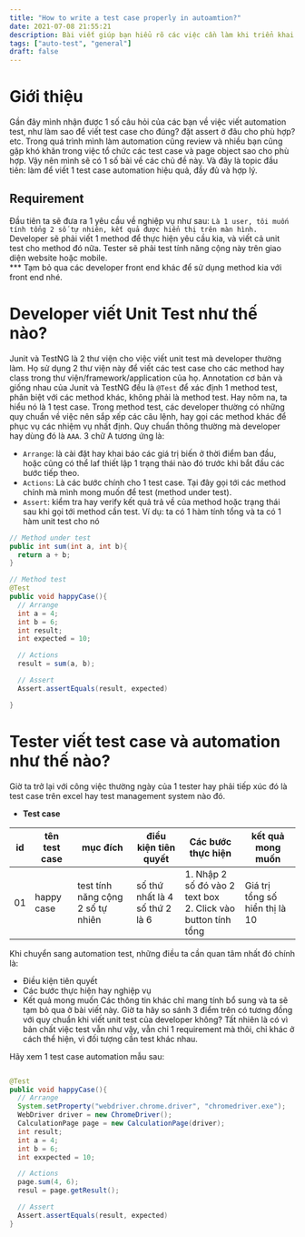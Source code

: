 ```yaml
---
title: "How to write a test case properly in autoamtion?"
date: 2021-07-08 21:55:21
description: Bài viết giúp bạn hiểu rõ các việc cần làm khi triển khai 1 test case automation
tags: ["auto-test", "general"]
draft: false
---
```


# Giới thiệu
Gần đây mình nhận được 1 số câu hỏi của các bạn về việc viết automation test, như làm sao để viết test case cho đúng? đặt assert ở đâu cho phù hợp? etc. Trong quá trình mình làm automation cũng review và nhiều bạn cũng gặp khó khăn trong việc tổ chức các test case và page object sao cho phù hợp. Vậy nên mình sẽ có 1 số bài về các chủ đề này. Và đây là topic đầu tiên: làm để viết 1 test case automation hiệu quả, đầy đủ và hợp lý.

## Requirement 
Đầu tiên ta sẽ đưa ra 1 yêu cầu về nghiệp vụ như sau: `Là 1 user, tôi muốn tính tổng 2 số tự nhiên, kết quả được hiển thị trên màn hình.` 
Developer sẽ phải viết 1 method để thực hiện yêu cầu kia, và viết cả unit test cho method đó nữa.
Tester sẽ phải test tính năng cộng này trên giao diện website hoặc mobile.  
*** Tạm bỏ qua các developer front end khác để sử dụng method kia với front end nhé.

# Developer viết Unit Test như thế nào?
Junit và TestNG là 2 thư viện cho việc viết unit test mà developer thường làm. Họ sử dụng 2 thư viện này để viết các test case cho các method hay class trong thư viện/framework/application của họ. 
Annotation cơ bản và giống nhau của Junit và TestNG đều là `@Test` để xác định 1 method test, phân biệt với các method khác, không phải là method test. Hay nôm na, ta hiểu nó là 1 test case. 
Trong method test, các developer thường có những quy chuẩn về việc nên sắp xếp các câu lệnh, hay gọi các method khác để phục vụ các nhiệm vụ nhất định. Quy chuẩn thông thường mà developer hay dùng đó là `AAA`. 3 chữ A tương ứng là:
- `Arrange`: là cài đặt hay khai báo các giá trị biến ở thời điểm ban đầu, hoặc cũng có thể laf thiết lập 1 trạng thái nào đó trước khi bắt đầu các bước tiếp theo.
- `Actions`: Là các bước chính cho 1 test case. Tại đây gọi tới các method chính mà mình mong muốn để test (method under test).
- `Assert`: kiểm tra hay verify kết quả trả về của method hoặc trạng thái sau khi gọi tới method cần test.
Ví dụ: ta có 1 hàm tính tổng và ta có 1 hàm unit test cho nó

```java
// Method under test
public int sum(int a, int b){
  return a + b;
}

// Method test 
@Test
public void happyCase(){
  // Arrange 
  int a = 4;
  int b = 6;
  int result;
  int expected = 10;

  // Actions 
  result = sum(a, b);

  // Assert
  Assert.assertEquals(result, expected)

}
```

# Tester viết test case và automation như thế nào?
Giờ ta trở lại với công việc thường ngày của 1 tester hay phải tiếp xúc đó là test case trên excel hay test management system nào đó.  
- **Test case**  

| id | tên test case | mục đích | điều kiện tiên quyết | Các bước thực hiện | kết quả mong muốn |  
| -- | ------------- | -------- | -------------------- | ------ | ----------------------- |  
| 01 | happy case | test tính năng cộng 2 số tự nhiên | số thứ nhất là 4 </br> số thứ 2 là 6 | 1. Nhập 2 số đó vào 2 text box </br>2. Click vào button tính tổng | Giá trị tổng số hiển thị là 10 |  

Khi chuyển sang automation test, những điều ta cần quan tâm nhất đó chính là:
- Điều kiện tiên quyết
- Các bước thực hiện hay nghiệp vụ 
- Kết quả mong muốn 
Các thông tin khác chỉ mang tính bổ sung và ta sẽ tạm bỏ qua ở bài viết này. 
Giờ ta hãy so sánh 3 điểm trên có tương đồng với quy chuẩn khi viết unit test của developer không? Tất nhiên là có vì bản chất việc test vẫn như vậy, vẫn chỉ 1 requirement mà thôi, chỉ khác ở cách thể hiện, vì đối tượng cần test khác nhau. 

Hãy xem 1 test case automation mẫu sau: 
```java

@Test
public void happyCase(){
  // Arrange 
  System.setProperty("webdriver.chrome.driver", "chromedriver.exe");
  WebDriver driver = new ChromeDriver();
  CalculationPage page = new CalculationPage(driver);
  int result;
  int a = 4;
  int b = 6;
  int exxpected = 10;

  // Actions
  page.sum(4, 6);
  resul = page.getResult();

  // Assert 
  Assert.assertEquals(result, expected)
}

```








